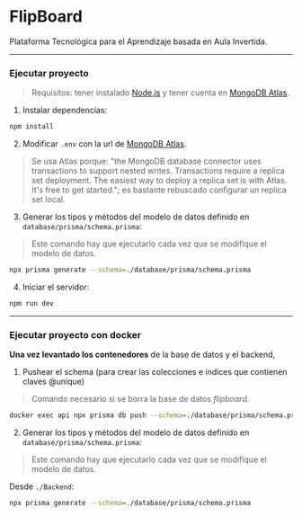 # FlipBoard
Plataforma Tecnológica para el Aprendizaje basada en Aula Invertida.

---

### Ejecutar proyecto

> Requisitos: tener instalado [Node.js](https://nodejs.org/es/download) y tener cuenta en [MongoDB Atlas](https://www.mongodb.com/atlas/database).

1. Instalar dependencias:

```bash
npm install
```

2. Modificar `.env` con la url de [MongoDB Atlas](https://www.mongodb.com/atlas/database).

> Se usa Atlas porque: "the MongoDB database connector uses transactions to support nested writes. Transactions require a replica set deployment. The easiest way to deploy a replica set is with Atlas. It's free to get started."; es bastante rebuscado configurar un replica set local.

3. Generar los tipos y métodos del modelo de datos definido en `database/prisma/schema.prisma`:

> Este comando hay que ejecutarlo cada vez que se modifique el modelo de datos.

```bash
npx prisma generate --schema=./database/prisma/schema.prisma
```

4. Iniciar el servidor:

```bash
npm run dev
```

---

### Ejecutar proyecto con docker

**Una vez levantado los contenedores** de la base de datos y el backend,

1. Pushear el schema (para crear las colecciones e indices que contienen claves @unique)

> Comando necesario si se borra la base de datos *flipboard*.
    
```bash
docker exec api npx prisma db push --schema=./database/prisma/schema.prisma
```

2. Generar los tipos y métodos del modelo de datos definido en `database/prisma/schema.prisma`:

> Este comando hay que ejecutarlo cada vez que se modifique el modelo de datos.

Desde `./Backend`:

```bash
npx prisma generate --schema=./database/prisma/schema.prisma
```

